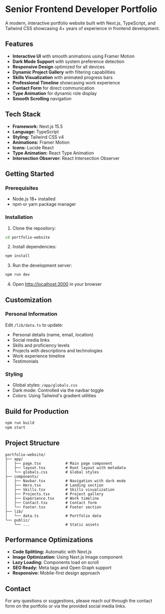 # Senior Frontend Developer Portfolio

A modern, interactive portfolio website built with Next.js, TypeScript, and Tailwind CSS showcasing 4+ years of experience in frontend development.

## Features

- **Interactive UI** with smooth animations using Framer Motion
- **Dark Mode Support** with system preference detection
- **Responsive Design** optimized for all devices
- **Dynamic Project Gallery** with filtering capabilities
- **Skills Visualization** with animated progress bars
- **Professional Timeline** showcasing work experience
- **Contact Form** for direct communication
- **Type Animation** for dynamic role display
- **Smooth Scrolling** navigation

## Tech Stack

- **Framework:** Next.js 15.5
- **Language:** TypeScript
- **Styling:** Tailwind CSS v4
- **Animations:** Framer Motion
- **Icons:** Lucide React
- **Type Animation:** React Type Animation
- **Intersection Observer:** React Intersection Observer

## Getting Started

### Prerequisites

- Node.js 18+ installed
- npm or yarn package manager

### Installation

1. Clone the repository:
```bash
cd portfolio-website
```

2. Install dependencies:
```bash
npm install
```

3. Run the development server:
```bash
npm run dev
```

4. Open [http://localhost:3000](http://localhost:3000) in your browser

## Customization

### Personal Information

Edit `/lib/data.ts` to update:
- Personal details (name, email, location)
- Social media links
- Skills and proficiency levels
- Projects with descriptions and technologies
- Work experience timeline
- Testimonials

### Styling

- Global styles: `/app/globals.css`
- Dark mode: Controlled via the navbar toggle
- Colors: Using Tailwind's gradient utilities

## Build for Production

```bash
npm run build
npm start
```

## Project Structure

```
portfolio-website/
├── app/
│   ├── page.tsx           # Main page component
│   ├── layout.tsx         # Root layout with metadata
│   └── globals.css        # Global styles
├── components/
│   ├── Navbar.tsx         # Navigation with dark mode
│   ├── Hero.tsx           # Landing section
│   ├── Skills.tsx         # Skills visualization
│   ├── Projects.tsx       # Project gallery
│   ├── Experience.tsx     # Work timeline
│   ├── Contact.tsx        # Contact form
│   └── Footer.tsx         # Footer section
├── lib/
│   └── data.ts            # Portfolio data
└── public/
    └── ...                # Static assets
```

## Performance Optimizations

- **Code Splitting:** Automatic with Next.js
- **Image Optimization:** Using Next.js Image component
- **Lazy Loading:** Components load on scroll
- **SEO Ready:** Meta tags and Open Graph support
- **Responsive:** Mobile-first design approach

## Contact

For any questions or suggestions, please reach out through the contact form on the portfolio or via the provided social media links.